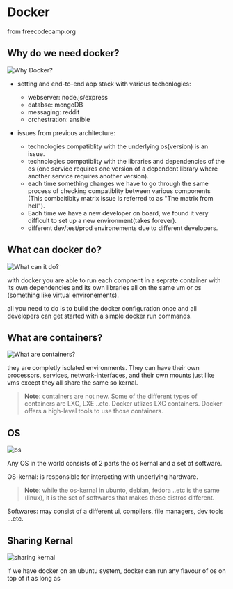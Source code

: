 # Docker 

from freecodecamp.org

## Why do we need docker?

![Why Docker?](https://imgur.com/GFvPtOn.png)

- setting and end-to-end app stack with various techonlogies:
    + webserver: node.js/express
    + databse: mongoDB
    + messaging: reddit
    + orchestration: ansible

- issues from previous architecture:
    + technologies compatiblity with the underlying os(version) is an issue.
    + technologies compatiblity with the libraries and dependencies of the os (one service requires one version of a dependent library where another service requires another version).
    + each time something changes we have to go through the same process of checking compatiblity between various components (This combaitlbity matrix issue is referred to as "The matrix from hell").
    + Each time we have a new developer on board, we found it very difficult to set up a new environment(takes forever).
    + different dev/test/prod environements due to different developers.

## What can docker do?

![What can it do?](https://imgur.com/mEiSLGH.png)

with docker you are able to run each compnent in a seprate container with its own dependencies and its own libraries all on the same vm or os (something like virtual environements).

all you need to do is to build the docker configuration once and all developers can get started with a simple docker run commands.

## What are containers?

![What are containers?](https://imgur.com/AtOTMik.png)

they are completly isolated environments. They can have their own processors, services, network-interfaces, and their own mounts just like vms except they all share the same so kernal.

> **Note**: containers are not new. Some of the different types of containers are LXC, LXE ..etc. Docker utlizes LXC containers. Docker offers a high-level tools to use those containers.

## OS

![os](https://imgur.com/tTmQ8j2.png)

Any OS in the world consists of 2 parts the os kernal and a set of software.

OS-kernal: is responsible for interacting with underlying hardware.

> **Note**: while the os-kernal in ubunto, debian, fedora ..etc is the same (linux), it is the set of softwares that makes these distros different.

Softwares: may consist of a different ui, compilers, file managers, dev tools ...etc.

## Sharing Kernal

![sharing kernal](https://imgur.com/8vzmRVQ.png)

if we have docker on an ubuntu system, docker can run any flavour of os on top of it as long as 